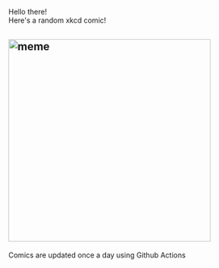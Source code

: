 Hello there! <br>Here's a random xkcd comic!<br>
## <img src="https://imgs.xkcd.com/comics/weekend.png" alt="meme" width="400"/><br>
Comics are updated once a day using Github Actions